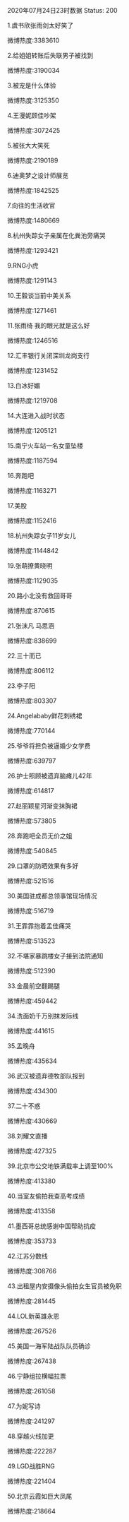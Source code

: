 2020年07月24日23时数据
Status: 200

1.虞书欣张雨剑太好笑了

微博热度:3383610

2.给姐姐转账后失联男子被找到

微博热度:3190034

3.被宠是什么体验

微博热度:3125350

4.王漫妮顾佳吵架

微博热度:3072425

5.被张大大笑死

微博热度:2190189

6.迪奥梦之设计师展览

微博热度:1842525

7.向往的生活收官

微博热度:1480669

8.杭州失踪女子亲属在化粪池旁痛哭

微博热度:1293421

9.RNG小虎

微博热度:1291143

10.王毅谈当前中美关系

微博热度:1271461

11.张雨绮 我的眼光就是这么好

微博热度:1246516

12.汇丰银行关闭深圳龙岗支行

微博热度:1231452

13.白冰好媚

微博热度:1219708

14.大连进入战时状态

微博热度:1205121

15.南宁火车站一名女童坠楼

微博热度:1187594

16.奔跑吧

微博热度:1163271

17.美股

微博热度:1152416

18.杭州失踪女子11岁女儿

微博热度:1144842

19.张萌撩黄晓明

微博热度:1129035

20.路小北没有救回哥哥

微博热度:870615

21.张沫凡 马思涵

微博热度:838699

22.三十而已

微博热度:806112

23.李子阳

微博热度:803307

24.Angelababy鲜花刺绣裙

微博热度:770144

25.爷爷将担负被逼婚少女学费

微博热度:639797

26.护士照顾被遗弃脑瘫儿42年

微博热度:614817

27.赵丽颖星河渐变抹胸裙

微博热度:573805

28.奔跑吧全员无价之姐

微博热度:540845

29.口罩的防晒效果有多好

微博热度:521516

30.美国驻成都总领事馆现场情况

微博热度:516719

31.王霏霏抱着孟佳痛哭

微博热度:513523

32.不堪家暴跳楼女子接到法院通知

微博热度:512390

33.金晨前空翻踢腿

微博热度:459442

34.洗面奶千万别抹发际线

微博热度:441615

35.孟晚舟

微博热度:435634

36.武汉被遗弃德牧部队报到

微博热度:434300

37.二十不惑

微博热度:430669

38.刘耀文直播

微博热度:427325

39.北京市公交地铁满载率上调至100%

微博热度:413380

40.当室友偷拍我查高考成绩

微博热度:413358

41.墨西哥总统感谢中国帮助抗疫

微博热度:353733

42.江苏分数线

微博热度:308766

43.出租屋内安摄像头偷拍女生官员被免职

微博热度:281445

44.LOL新英雄永恩

微博热度:267526

45.美国一海军陆战队队员确诊

微博热度:267438

46.宁静组拉横幅拉票

微博热度:261058

47.为妮写诗

微博热度:241297

48.穿越火线加更

微博热度:222287

49.LGD战胜RNG

微博热度:221404

50.北京云霞如巨大凤尾

微博热度:218664

